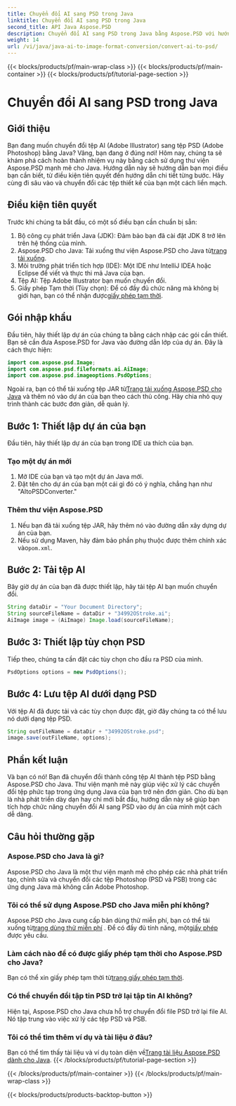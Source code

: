 ```yaml
---
title: Chuyển đổi AI sang PSD trong Java
linktitle: Chuyển đổi AI sang PSD trong Java
second_title: API Java Aspose.PSD
description: Chuyển đổi AI sang PSD trong Java bằng Aspose.PSD với hướng dẫn từng bước dễ dàng của chúng tôi. Hoàn hảo cho các nhà phát triển cần chuyển đổi tập tin nhanh chóng và liền mạch.
weight: 14
url: /vi/java/java-ai-to-image-format-conversion/convert-ai-to-psd/
---
```


{{< blocks/products/pf/main-wrap-class >}}
{{< blocks/products/pf/main-container >}}
{{< blocks/products/pf/tutorial-page-section >}}

# Chuyển đổi AI sang PSD trong Java

## Giới thiệu
Bạn đang muốn chuyển đổi tệp AI (Adobe Illustrator) sang tệp PSD (Adobe Photoshop) bằng Java? Vâng, bạn đang ở đúng nơi! Hôm nay, chúng ta sẽ khám phá cách hoàn thành nhiệm vụ này bằng cách sử dụng thư viện Aspose.PSD mạnh mẽ cho Java. Hướng dẫn này sẽ hướng dẫn bạn mọi điều bạn cần biết, từ điều kiện tiên quyết đến hướng dẫn chi tiết từng bước. Hãy cùng đi sâu vào và chuyển đổi các tệp thiết kế của bạn một cách liền mạch.
## Điều kiện tiên quyết
Trước khi chúng ta bắt đầu, có một số điều bạn cần chuẩn bị sẵn:
1. Bộ công cụ phát triển Java (JDK): Đảm bảo bạn đã cài đặt JDK 8 trở lên trên hệ thống của mình.
2.  Aspose.PSD cho Java: Tải xuống thư viện Aspose.PSD cho Java từ[trang tải xuống](https://releases.aspose.com/psd/java/).
3. Môi trường phát triển tích hợp (IDE): Một IDE như IntelliJ IDEA hoặc Eclipse để viết và thực thi mã Java của bạn.
4. Tệp AI: Tệp Adobe Illustrator bạn muốn chuyển đổi.
5.  Giấy phép Tạm thời (Tùy chọn): Để có đầy đủ chức năng mà không bị giới hạn, bạn có thể nhận được[giấy phép tạm thời](https://purchase.aspose.com/temporary-license/).
## Gói nhập khẩu
Đầu tiên, hãy thiết lập dự án của chúng ta bằng cách nhập các gói cần thiết. Bạn sẽ cần đưa Aspose.PSD for Java vào đường dẫn lớp của dự án. Đây là cách thực hiện:
```java
import com.aspose.psd.Image;
import com.aspose.psd.fileformats.ai.AiImage;
import com.aspose.psd.imageoptions.PsdOptions;
```
 Ngoài ra, bạn có thể tải xuống tệp JAR từ[Trang tải xuống Aspose.PSD cho Java](https://releases.aspose.com/psd/java/) và thêm nó vào dự án của bạn theo cách thủ công.
Hãy chia nhỏ quy trình thành các bước đơn giản, dễ quản lý.
## Bước 1: Thiết lập dự án của bạn
Đầu tiên, hãy thiết lập dự án của bạn trong IDE ưa thích của bạn.
### Tạo một dự án mới
1. Mở IDE của bạn và tạo một dự án Java mới.
2. Đặt tên cho dự án của bạn một cái gì đó có ý nghĩa, chẳng hạn như "AItoPSDConverter."
### Thêm thư viện Aspose.PSD
1. Nếu bạn đã tải xuống tệp JAR, hãy thêm nó vào đường dẫn xây dựng dự án của bạn.
2.  Nếu sử dụng Maven, hãy đảm bảo phần phụ thuộc được thêm chính xác vào`pom.xml`.
## Bước 2: Tải tệp AI
Bây giờ dự án của bạn đã được thiết lập, hãy tải tệp AI bạn muốn chuyển đổi.
```java
String dataDir = "Your Document Directory"; 
String sourceFileName = dataDir + "34992OStroke.ai";       
AiImage image = (AiImage) Image.load(sourceFileName);
```
## Bước 3: Thiết lập tùy chọn PSD
Tiếp theo, chúng ta cần đặt các tùy chọn cho đầu ra PSD của mình.
```java
PsdOptions options = new PsdOptions();
```
## Bước 4: Lưu tệp AI dưới dạng PSD
Với tệp AI đã được tải và các tùy chọn được đặt, giờ đây chúng ta có thể lưu nó dưới dạng tệp PSD.
```java
String outFileName = dataDir + "34992OStroke.psd";
image.save(outFileName, options);
```
## Phần kết luận
Và bạn có nó! Bạn đã chuyển đổi thành công tệp AI thành tệp PSD bằng Aspose.PSD cho Java. Thư viện mạnh mẽ này giúp việc xử lý các chuyển đổi tệp phức tạp trong ứng dụng Java của bạn trở nên đơn giản. Cho dù bạn là nhà phát triển dày dạn hay chỉ mới bắt đầu, hướng dẫn này sẽ giúp bạn tích hợp chức năng chuyển đổi AI sang PSD vào dự án của mình một cách dễ dàng.
## Câu hỏi thường gặp
### Aspose.PSD cho Java là gì?
Aspose.PSD cho Java là một thư viện mạnh mẽ cho phép các nhà phát triển tạo, chỉnh sửa và chuyển đổi các tệp Photoshop (PSD và PSB) trong các ứng dụng Java mà không cần Adobe Photoshop.
### Tôi có thể sử dụng Aspose.PSD cho Java miễn phí không?
 Aspose.PSD cho Java cung cấp bản dùng thử miễn phí, bạn có thể tải xuống từ[trang dùng thử miễn phí](https://releases.aspose.com/) . Để có đầy đủ tính năng, một[giấy phép](https://purchase.aspose.com/buy) được yêu cầu.
### Làm cách nào để có được giấy phép tạm thời cho Aspose.PSD cho Java?
 Bạn có thể xin giấy phép tạm thời từ[trang giấy phép tạm thời](https://purchase.aspose.com/temporary-license/).
### Có thể chuyển đổi tập tin PSD trở lại tập tin AI không?
Hiện tại, Aspose.PSD cho Java chưa hỗ trợ chuyển đổi file PSD trở lại file AI. Nó tập trung vào việc xử lý các tệp PSD và PSB.
### Tôi có thể tìm thêm ví dụ và tài liệu ở đâu?
 Bạn có thể tìm thấy tài liệu và ví dụ toàn diện về[Trang tài liệu Aspose.PSD dành cho Java](https://reference.aspose.com/psd/java/).
{{< /blocks/products/pf/tutorial-page-section >}}

{{< /blocks/products/pf/main-container >}}
{{< /blocks/products/pf/main-wrap-class >}}

{{< blocks/products/products-backtop-button >}}
